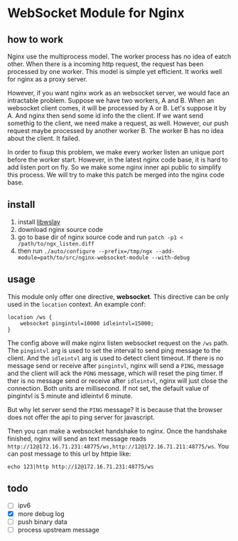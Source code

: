 # WebSocket Module for Nginx

## how to work

Nginx use the multiprocess model. The worker process has no idea of eatch other.
When there is a incoming http request, the request has been processed by one
worker. This model is simple yet efficient. It works well for nginx as a proxy
server.

However, if you want nginx work as an websocket server, we would face
an intractable problem. Suppose we have two workers, A and B. When an websocket
client comes, it will be processed by A or B. Let's suppose it by A. And nginx
then send some id info the the client. If we want send somethig to the client,
we need make a request, as well. However, our push request maybe processed by
another worker B. The worker B has no idea about the client. It failed.

In order to fixup this problem, we make every worker listen an unique port
before the worker start. However, in the latest nginx code base, it is hard to
add listen port on fly. So we make some nginx inner api public to simplify this
process. We will try to make this patch be merged into the nginx code base.

## install

1. install [libwslay](https://github.com/tatsuhiro-t/wslay)
1. download nginx source code
1. go to base dir of nginx source code and run `patch -p1 < /path/to/ngx_listen.diff`
1. then run `./auto/configure --prefix=/tmp/ngx --add-module=path/to/src/nginx-websocket-module --with-debug`

## usage

This module only offer one directive, **websocket**. This directive can be only
used in the `location` context. An example conf:

```
location /ws {
    websocket pingintvl=10000 idleintvl=15000;
}
````

The config above will make nginx listen websocket request on the `/ws` path.
The `pingintvl` arg is used to set the interval to send ping message to the
client. And the `idleintvl` arg is used to detect client timeout. If there is 
no message send or receive after `pingintvl`, nginx will send a `PING`,
message and the client will ack the `PONG` message, which will reset the ping
timer. If ther is no message send or receive after `idleintvl`, nginx will
just close the connection. Both units are millisecond. If not set, the default
value of pingintvl is 5 minute and idleintvl 6 minute.

But why let server send the `PING` message? It is because that the browser does
not offer the api to ping server for javascript.

Then you can make a websocket handshake to nginx. Once the handshake finished,
nginx will send an text message reads
`http://12@172.16.71.231:48775/ws,http://12@172.16.71.211:48775/ws`.
You can post message to this url by httpie like:
```
echo 123|http http://12@172.16.71.231:48775/ws
```

## todo
- [ ] ipv6
- [x] more debug log
- [ ] push binary data
- [ ] process upstream message
